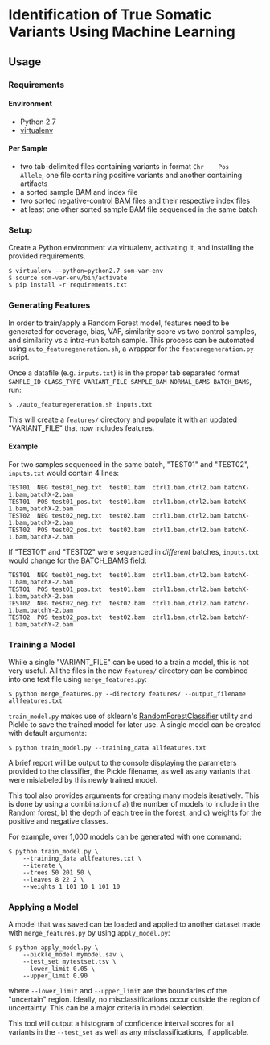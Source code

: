 # Identification of True Somatic Variants Using Machine Learning

## Usage

### Requirements

#### Environment
+ Python 2.7
+ [virtualenv](https://virtualenv.pypa.io/en/latest/installation/)

#### Per Sample
+ two tab-delimited files containing variants in format `Chr    Pos    Allele`,
one file containing positive variants and another containing artifacts
+ a sorted sample BAM and index file
+ two sorted negative-control BAM files and their respective index files
+ at least one other sorted sample BAM file sequenced in the same batch

### Setup
Create a Python environment via virtualenv, activating it, and installing 
the provided requirements.
```console
$ virtualenv --python=python2.7 som-var-env
$ source som-var-env/bin/activate
$ pip install -r requirements.txt
```

### Generating Features
In order to train/apply a Random Forest model, features need to be generated for
coverage, bias, VAF, similarity score vs two control samples, and similarity vs a intra-run batch sample. This
process can be automated using `auto_featuregeneration.sh`, a wrapper for the
`featuregeneration.py` script. 

Once a datafile (e.g. `inputs.txt`) is in the proper tab separated format
`SAMPLE_ID CLASS_TYPE VARIANT_FILE SAMPLE_BAM NORMAL_BAMS BATCH_BAMS`, run:
```console
$ ./auto_featuregeneration.sh inputs.txt
```

This will create a `features/` directory and populate it with an updated
"VARIANT_FILE" that now includes features.

#### Example
For two samples sequenced in the same batch, "TEST01" and "TEST02", `inputs.txt` would contain 4 lines:
```
TEST01  NEG test01_neg.txt  test01.bam  ctrl1.bam,ctrl2.bam batchX-1.bam,batchX-2.bam
TEST01  POS test01_pos.txt  test01.bam  ctrl1.bam,ctrl2.bam batchX-1.bam,batchX-2.bam
TEST02  NEG test02_neg.txt  test02.bam  ctrl1.bam,ctrl2.bam batchX-1.bam,batchX-2.bam
TEST02  POS test02_pos.txt  test02.bam  ctrl1.bam,ctrl2.bam batchX-1.bam,batchX-2.bam
```

If "TEST01" and "TEST02" were sequenced in _different_ batches, `inputs.txt`
would change for the BATCH_BAMS field:
```
TEST01  NEG test01_neg.txt  test01.bam  ctrl1.bam,ctrl2.bam batchX-1.bam,batchX-2.bam
TEST01  POS test01_pos.txt  test01.bam  ctrl1.bam,ctrl2.bam batchX-1.bam,batchX-2.bam
TEST02  NEG test02_neg.txt  test02.bam  ctrl1.bam,ctrl2.bam batchY-1.bam,batchY-2.bam
TEST02  POS test02_pos.txt  test02.bam  ctrl1.bam,ctrl2.bam batchY-1.bam,batchY-2.bam
```

### Training a Model
While a single "VARIANT_FILE" can be used to a train a model, this is not very
useful. All the files in the new `features/` directory can be combined into one
text file using `merge_features.py`:

```console
$ python merge_features.py --directory features/ --output_filename allfeatures.txt
```

`train_model.py` makes use of sklearn's
[RandomForestClassifier](https://scikit-learn.org/stable/modules/generated/sklearn.ensemble.RandomForestClassifier.html) utility and
Pickle to save the trained model for later use. A single model can be created
with default arguments:
```console
$ python train_model.py --training_data allfeatures.txt
```

A brief report will be output to the console displaying the parameters provided
to the classifier, the Pickle filename, as well as any variants that were
mislabeled by this newly trained model.

This tool also provides arguments for creating many models iteratively. This is
done by using a combination of a) the number of models to include in the Random 
forest, b) the depth of each tree in the forest, and c) weights for the positive
and negative classes. 

For example, over 1,000 models can be generated with one command:
```console
$ python train_model.py \
    --training_data allfeatures.txt \
    --iterate \
    --trees 50 201 50 \
    --leaves 8 22 2 \
    --weights 1 101 10 1 101 10
```

### Applying a Model
A model that was saved can be loaded and applied to another dataset made with
`merge_features.py` by using `apply_model.py`:
```console
$ python apply_model.py \
    --pickle_model mymodel.sav \
    --test_set mytestset.tsv \
    --lower_limit 0.05 \
    --upper_limit 0.90
```
where `--lower_limit` and `--upper_limit` are the boundaries of the "uncertain"
region. Ideally, no misclassifications occur outside the region of uncertainty.
This can be a major criteria in model selection.

This tool will output a histogram of confidence interval scores for all variants
in the `--test_set` as well as any misclassifications, if applicable. 

